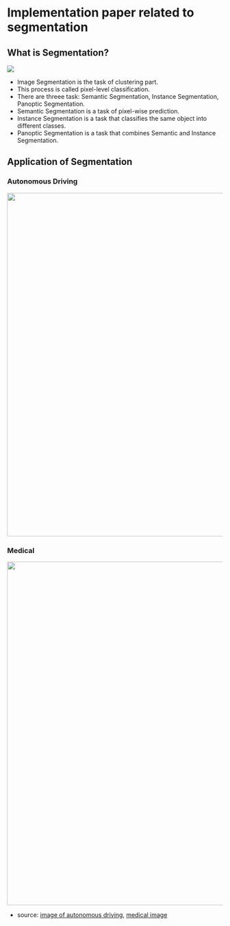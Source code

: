 # Implementation paper related to segmentation
## What is Segmentation?  
<img src = "https://www.jeremyjordan.me/content/images/2018/05/Screen-Shot-2018-05-17-at-7.42.16-PM.png">  

- Image Segmentation is the task of clustering part.  
- This process is called pixel-level classification.  
- There are threee task: Semantic Segmentation, Instance Segmentation, Panoptic Segmentation.  
- Semantic Segmentation is a task of pixel-wise prediction.  
- Instance Segmentation is a task that classifies the same object into different classes.  
- Panoptic Segmentation is a task that combines Semantic and Instance Segmentation.  

## Application of Segmentation  
### Autonomous Driving  
<img src = "https://blogs.nvidia.com/wp-content/uploads/2019/10/Screen-Shot-2019-10-23-at-9.38.34-AM.png" width=800>  

### Medical  
<img src = "https://ieee-dataport.org/sites/default/files/Graphical_Abstract_Large.png" width=800>  


- source: [image of autonomous driving](https://blogs.nvidia.com), [medical image](https://ieee-dataport.org)